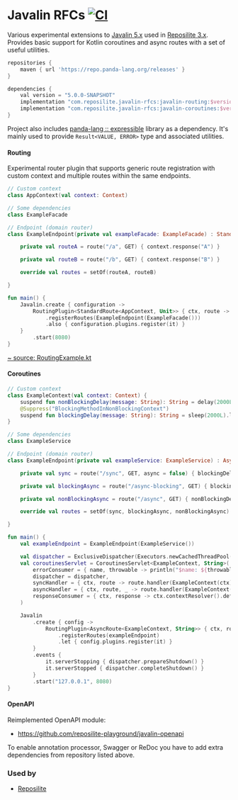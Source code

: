 # Javalin RFCs [![CI](https://github.com/reposilite-playground/javalin-rfcs/actions/workflows/gradle.yml/badge.svg)](https://github.com/reposilite-playground/javalin-rfcs/actions/workflows/gradle.yml)
Various experimental extensions to [Javalin 5.x](https://github.com/tipsy/javalin) used in [Reposilite 3.x](https://github.com/dzikoysk/reposilite). Provides basic support for Kotlin coroutines and async routes with a set of useful utilities.

```groovy
repositories {
    maven { url 'https://repo.panda-lang.org/releases' }
}

dependencies {
    val version = "5.0.0-SNAPSHOT"
    implementation "com.reposilite.javalin-rfcs:javalin-routing:$version"
    implementation "com.reposilite.javalin-rfcs:javalin-coroutines:$version"
}
```

Project also includes [panda-lang :: expressible](https://github.com/panda-lang/expressible) library as a dependency. It's mainly used to provide `Result<VALUE, ERROR>` type and associated utilities.

#### Routing

Experimental router plugin that supports generic route registration with custom context and multiple routes within the same endpoints. 

```kotlin
// Custom context
class AppContext(val context: Context)

// Some dependencies
class ExampleFacade

// Endpoint (domain router)
class ExampleEndpoint(private val exampleFacade: ExampleFacade) : StandardRoutes<AppContext, Unit>() {

    private val routeA = route("/a", GET) { context.response("A") }

    private val routeB = route("/b", GET) { context.response("B") }

    override val routes = setOf(routeA, routeB)

}

fun main() {
    Javalin.create { configuration ->
        RoutingPlugin<StandardRoute<AppContext, Unit>> { ctx, route -> route.handler(AppContext(ctx)) }
            .registerRoutes(ExampleEndpoint(ExampleFacade()))
            .also { configuration.plugins.register(it) }
    }
        .start(8080)
}
```

[~ source: RoutingExample.kt](https://github.com/reposilite-playground/javalin-rfcs/blob/main/javalin-reactive-routing/src/test/kotlin/com/reposilite/web/routing/RoutingExample.kt)

#### Coroutines

```kotlin
// Custom context
class ExampleContext(val context: Context) {
    suspend fun nonBlockingDelay(message: String): String = delay(2000L).let { message }
    @Suppress("BlockingMethodInNonBlockingContext")
    suspend fun blockingDelay(message: String): String = sleep(2000L).let { message }
}

// Some dependencies
class ExampleService

// Endpoint (domain router)
class ExampleEndpoint(private val exampleService: ExampleService) : AsyncRoutes<ExampleContext, String>() {

    private val sync = route("/sync", GET, async = false) { blockingDelay("Sync") }

    private val blockingAsync = route("/async-blocking", GET) { blockingDelay("Blocking Async") }

    private val nonBlockingAsync = route("/async", GET) { nonBlockingDelay("Non-blocking Async") }

    override val routes = setOf(sync, blockingAsync, nonBlockingAsync)

}

fun main() {
    val exampleEndpoint = ExampleEndpoint(ExampleService())

    val dispatcher = ExclusiveDispatcher(Executors.newCachedThreadPool())
    val coroutinesServlet = CoroutinesServlet<ExampleContext, String>(
        errorConsumer = { name, throwable -> println("$name: ${throwable.message}") },
        dispatcher = dispatcher,
        syncHandler = { ctx, route -> route.handler(ExampleContext(ctx)) },
        asyncHandler = { ctx, route, _ -> route.handler(ExampleContext(ctx)) },
        responseConsumer = { ctx, response -> ctx.contextResolver().defaultFutureCallback(ctx, response) }
    )

    Javalin
        .create { config ->
            RoutingPlugin<AsyncRoute<ExampleContext, String>> { ctx, route -> coroutinesServlet.handle(ctx, route) }
                .registerRoutes(exampleEndpoint)
                .let { config.plugins.register(it) }
        }
        .events {
            it.serverStopping { dispatcher.prepareShutdown() }
            it.serverStopped { dispatcher.completeShutdown() }
        }
        .start("127.0.0.1", 8080)
}
```

#### OpenAPI

Reimplemented OpenAPI module:

* https://github.com/reposilite-playground/javalin-openapi

To enable annotation processor, Swagger or ReDoc you have to add extra dependencies from repository listed above. 

### Used by

* [Reposilite](https://github.com/dzikoysk/reposilite)
